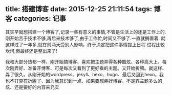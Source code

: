 title: 搭建博客
date: 2015-12-25 21:11:54
tags: 博客
categories: 记事
---

其实早就想搭建一个博客了,记录一些有意义的事情,不管是生活上的还是工作上的. 刚开始苦于技术不够,再后来技术够了,由于工作忙,时间又不够了.一直就搁置着. 就这样过了一年多,就在前两天受别人影响，终于决定把这件事情提上日程.过程比较坎坷,但最终还是整出来了!

我和大部分热都一样、刚开始搞博客、喜欢把主题弄得各种酷炫、各种高大上、每次刚弄好、准备开博客、可是每次又看到了更好看的主题。又开始折腾。就这样、弄了很久。从刚开始的wordpress、jekyll、hexo、hugo、最后又回到hexo，我也不打算在折腾了、因为我意识到一点、如果要想弄好博客、不是靠主题多么的炫、还是要好的内容来充实